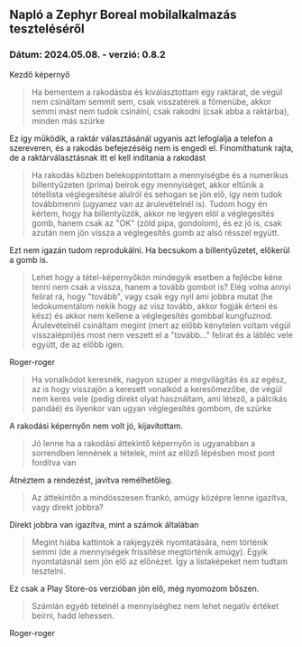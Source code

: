## Napló a Zephyr Boreal mobilalkalmazás teszteléséről

### Dátum: 2024.05.08. - verzió: 0.8.2

Kezdő képernyő

> Ha bementem a rakodásba és kiválasztottam egy raktárat, de végül nem csináltam semmit sem, csak visszatérek a főmenübe, akkor semmi mást nem tudok csinálni, csak rakodni (csak abba a raktárba), minden más szürke

Ez így működik, a raktár választásánál ugyanis azt lefoglalja a telefon a szereveren, és a rakodás befejezéséig nem is engedi el. Finomíthatunk rajta, de a raktárválasztásnak itt el kell indítania a rakodást

> Ha rakodás közben belekoppintottam a mennyiségbe és a numerikus billentyűzeten (príma) beírok egy mennyiséget, akkor eltűnik a tétellista véglegesítése alulról és sehogan se jön elő, így nem tudok továbbmenni (ugyanez van az árulevételnél is).
> Tudom hogy én kértem, hogy ha billentyűzök, akkor ne legyen elöl a véglegesítés gomb, hanem csak az "OK" (zöld pipa, gondolom), és ez jó is, csak azután nem jön vissza a véglegesítés gomb az alsó résszel együtt.

Ezt nem igazán tudom reprodukálni. Ha becsukom a billentyűzetet, előkerül a gomb is.

> Lehet hogy a tétel-képernyőkön mindegyik esetben a fejlécbe kéne tenni nem csak a vissza, hanem a tovább gombot is? Elég volna annyi felirat rá, hogy "tovább", vagy csak egy nyil ami jobbra mutat (he ledokumentálom nekik hogy az visz tovább, akkor fogják érteni és kész) és akkor nem kellene a véglegesítés gombbal kungfuznod.
> Árulevételnél csináltam megint (mert az előbb kénytelen voltam végül visszalépni)és most nem veszett el a "tovább..." felirat és a lábléc vele együtt, de az előbb igen.

Roger-roger

> Ha vonalkódot keresnék, nagyon szuper a megvilágítás és az egész, az is hogy visszajön a keresett vonalkód a keresőmezőbe, de végül nem keres vele (pedig direkt olyat használtam, ami létező, a pálcikás pandáé) és ilyenkor van ugyan véglegesítés gombom, de szürke

A rakodási képernyőn nem volt jó, kijavítottam.

> Jó lenne ha a rakodási áttekintő képernyőn is ugyanabban a sorrendben lennének a tételek, mint az előző lépésben most pont fordítva van

Átnéztem a rendezést, javítva remélhetőleg.

> Az áttekintőn a mindösszesen frankó, amúgy középre lenne igazítva, vagy direkt jobbra?

Direkt jobbra van igazítva, mint a számok általában

> Megint hiába kattintok a rakjegyzék nyomtatására, nem történik semmi (de a mennyiségek frissítése megtörténik amúgy). Egyik nyomtatásnál sem jön elő az előnézet. Így a listaképeket nem tudtam tesztelni.

Ez csak a Play Store-os verzióban jön elő, még nyomozom bőszen.

> Számlán egyéb tételnél a mennyiséghez nem lehet negatív értéket beírni, hadd lehessen.

Roger-roger
